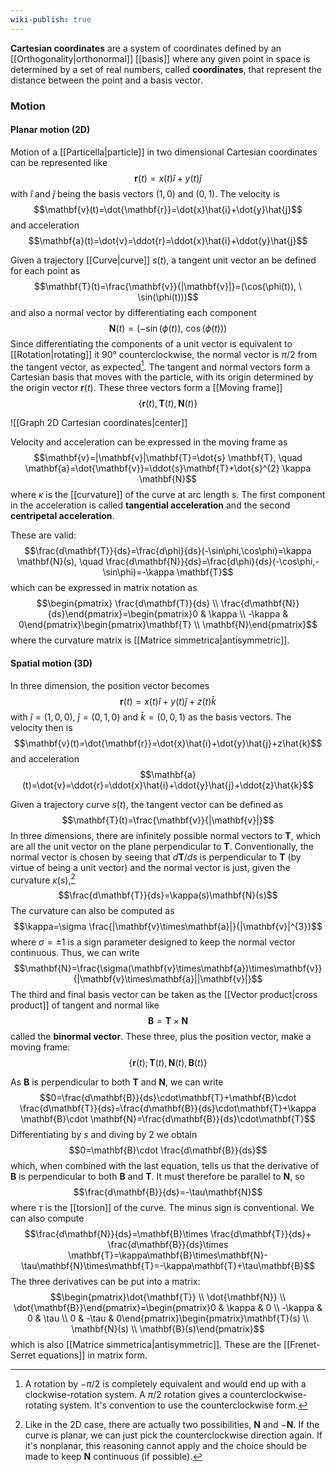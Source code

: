 ```yaml
---
wiki-publish: true
---
```

**Cartesian coordinates** are a system of coordinates defined by an [[Orthogonality|orthonormal]] [[basis]] where any given point in space is determined by a set of real numbers, called **coordinates**, that represent the distance between the point and a basis vector.
### Motion
#### Planar motion (2D)
Motion of a [[Particella|particle]] in two dimensional Cartesian coordinates can be represented like
$$\mathbf{r}(t)=x(t)\hat{i}+y(t)\hat{j}$$
with $\hat{i}$ and $\hat{j}$ being the basis vectors $(1,0)$ and $(0,1)$. The velocity is
$$\mathbf{v}(t)=\dot{\mathbf{r}}=\dot{x}\hat{i}+\dot{y}\hat{j}$$
and acceleration
$$\mathbf{a}(t)=\dot{v}=\ddot{r}=\ddot{x}\hat{i}+\ddot{y}\hat{j}$$

Given a trajectory [[Curve|curve]] $s(t)$, a tangent unit vector an be defined for each point as
$$\mathbf{T}(t)=\frac{\mathbf{v}}{|\mathbf{v}|}=(\cos(\phi(t)), \ \sin(\phi(t)))$$
and also a normal vector by differentiating each component
$$\mathbf{N}(t)=(-\sin(\phi(t)),\ \cos(\phi(t)))$$
Since differentiating the components of a unit vector is equivalent to [[Rotation|rotating]] it 90° counterclockwise, the normal vector is $\pi/2$ from the tangent vector, as expected[^1]. The tangent and normal vectors form a Cartesian basis that moves with the particle, with its origin determined by the origin vector $\mathbf{r}(t)$. These three vectors form a [[Moving frame]]
$$\{\mathbf{r}(t), \mathbf{T}(t),\mathbf{N}(t)\}$$

![[Graph 2D Cartesian coordinates|center]]

Velocity and acceleration can be expressed in the moving frame as
$$\mathbf{v}=|\mathbf{v}|\mathbf{T}=\dot{s} \mathbf{T}, \quad \mathbf{a}=\dot{\mathbf{v}}=\ddot{s}\mathbf{T}+\dot{s}^{2} \kappa \mathbf{N}$$
where $\kappa$ is the [[curvature]] of the curve at arc length $s$. The first component in the acceleration is called **tangential acceleration** and the second **centripetal acceleration**.

These are valid:
$$\frac{d\mathbf{T}}{ds}=\frac{d\phi}{ds}(-\sin\phi,\cos\phi)=\kappa \mathbf{N}(s), \quad \frac{d\mathbf{N}}{ds}=\frac{d\phi}{ds}(-\cos\phi,-\sin\phi)=-\kappa \mathbf{T}$$
which can be expressed in matrix notation as
$$\begin{pmatrix} \frac{d\mathbf{T}}{ds} \\ \frac{d\mathbf{N}}{ds}\end{pmatrix}=\begin{pmatrix}0 & \kappa \\ -\kappa & 0\end{pmatrix}\begin{pmatrix}\mathbf{T} \\ \mathbf{N}\end{pmatrix}$$
where the curvature matrix is [[Matrice simmetrica|antisymmetric]].
#### Spatial motion (3D)
In three dimension, the position vector becomes
$$\mathbf{r}(t)=x(t)\hat{i}+y(t)\hat{j}+z(t)\hat{k}$$
with $\hat{i}=(1,0,0)$, $\hat{j}=(0,1,0)$ and $\hat{k}=(0,0,1)$ as the basis vectors. The velocity then is
$$\mathbf{v}(t)=\dot{\mathbf{r}}=\dot{x}\hat{i}+\dot{y}\hat{j}+z\hat{k}$$
and acceleration
$$\mathbf{a}(t)=\dot{v}=\ddot{r}=\ddot{x}\hat{i}+\ddot{y}\hat{j}+\ddot{z}\hat{k}$$

Given a trajectory curve $s(t)$, the tangent vector can be defined as
$$\mathbf{T}(t)=\frac{\mathbf{v}}{|\mathbf{v}|}$$
In three dimensions, there are infinitely possible normal vectors to $\mathbf{T}$, which are all the unit vector on the plane perpendicular to $\mathbf{T}$. Conventionally, the normal vector is chosen by seeing that $d\mathbf{T}/ds$ is perpendicular to $\mathbf{T}$ (by virtue of being a unit vector) and the normal vector is just, given the curvature $\kappa(s)$,[^2]
$$\frac{d\mathbf{T}}{ds}=\kappa(s)\mathbf{N}(s)$$
The curvature can also be computed as
$$\kappa=\sigma \frac{|\mathbf{v}\times\mathbf{a}|}{|\mathbf{v}|^{3}}$$
where $\sigma=\pm1$ is a sign parameter designed to keep the normal vector continuous. Thus, we can write
$$\mathbf{N}=\frac{\sigma(\mathbf{v}\times\mathbf{a})\times\mathbf{v}}{|\mathbf{v}\times\mathbf{a}||\mathbf{v}|}$$
The third and final basis vector can be taken as the [[Vector product|cross product]] of tangent and normal like
$$\mathbf{B}=\mathbf{T}\times\mathbf{N}$$
called the **binormal vector**. These three, plus the position vector, make a moving frame:
$$\{\mathbf{r}(t);\mathbf{T}(t),\mathbf{N}(t),\mathbf{B}(t)\}$$

As $\mathbf{B}$ is perpendicular to both $\mathbf{T}$ and $\mathbf{N}$, we can write
$$0=\frac{d\mathbf{B}}{ds}\cdot\mathbf{T}+\mathbf{B}\cdot \frac{d\mathbf{T}}{ds}=\frac{d\mathbf{B}}{ds}\cdot\mathbf{T}+\kappa \mathbf{B}\cdot \mathbf{N}=\frac{d\mathbf{B}}{ds}\cdot\mathbf{T}$$
Differentiating by $s$ and diving by 2 we obtain
$$0=\mathbf{B}\cdot \frac{d\mathbf{B}}{ds}$$
which, when combined with the last equation, tells us that the derivative of $\mathbf{B}$ is perpendicular to both $\mathbf{B}$ and $\mathbf{T}$. It must therefore be parallel to $\mathbf{N}$, so
$$\frac{d\mathbf{B}}{ds}=-\tau\mathbf{N}$$
where $\tau$ is the [[torsion]] of the curve. The minus sign is conventional. We can also compute
$$\frac{d\mathbf{N}}{ds}=\mathbf{B}\times \frac{d\mathbf{T}}{ds}+ \frac{d\mathbf{B}}{ds}\times \mathbf{T}=\kappa\mathbf{B}\times\mathbf{N}-\tau\mathbf{N}\times\mathbf{T}=-\kappa\mathbf{T}+\tau\mathbf{B}$$
The three derivatives can be put into a matrix:
$$\begin{pmatrix}\dot{\mathbf{T}} \\ \dot{\mathbf{N}} \\ \dot{\mathbf{B}}\end{pmatrix}=\begin{pmatrix}0 & \kappa & 0 \\ -\kappa & 0 & \tau \\ 0 & -\tau & 0\end{pmatrix}\begin{pmatrix}\mathbf{T}(s) \\ \mathbf{N}(s) \\ \mathbf{B}(s)\end{pmatrix}$$
which is also [[Matrice simmetrica|antisymmetric]]. These are the [[Frenet-Serret equations]] in matrix form.

[^1]: A rotation by $-\pi/2$ is completely equivalent and would end up with a clockwise-rotation system. A $\pi/2$ rotation gives a counterclockwise-rotating system. It's convention to use the counterclockwise form.
[^2]: Like in the 2D case, there are actually two possibilities, $\mathbf{N}$ and $-\mathbf{N}$. If the curve is planar, we can just pick the counterclockwise direction again. If it's nonplanar, this reasoning cannot apply and the choice should be made to keep $\mathbf{N}$ continuous (if possible).